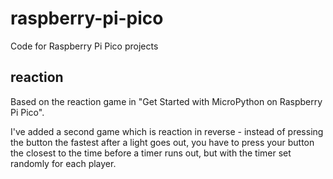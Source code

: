 # raspberry-pi-pico
Code for Raspberry Pi Pico projects

## reaction
Based on the reaction game in "Get Started with MicroPython on Raspberry Pi Pico".

I've added a second game which is reaction in reverse - instead of pressing the button the fastest after a light goes out, you have to press your button the closest to the time before a timer runs out, but with the timer set randomly for each player.